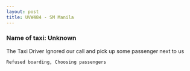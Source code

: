 ```yaml
---
layout: post
title: UVW484 - SM Manila
---
```


### Name of taxi: Unknown

The Taxi Driver Ignored our call and pick up some passenger next to us

```Refused boarding, Choosing passengers```
